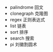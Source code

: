 * palindrome    回文
* clonegraph    克隆图
* regex         正则表达式
* list          链表
* sort          排序
* search        搜索
* pi            刘徽割圆术
